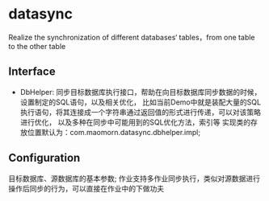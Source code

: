 # datasync
Realize the synchronization of different databases‘ tables，from one table to the other table

## Interface
* DbHelper: 同步目标数据库执行接口，帮助在向目标数据库同步数据的时候，设置制定的SQL语句，以及相关优化，
比如当前Demo中就是装配大量的SQL执行语句，将其连接成一个字符串通过返回值的形式进行传递，可以对该策略进行优化，
以及多种在同步中可能用到的SQL优化方法，索引等
实现类的存放位置默认为：com.maomorn.datasync.dbhelper.impl;

## Configuration
目标数据库、源数据库的基本参数;
作业支持多作业同步执行，类似对源数据进行操作后同步的行为，可以直接在作业中的<srcSql>下做功夫